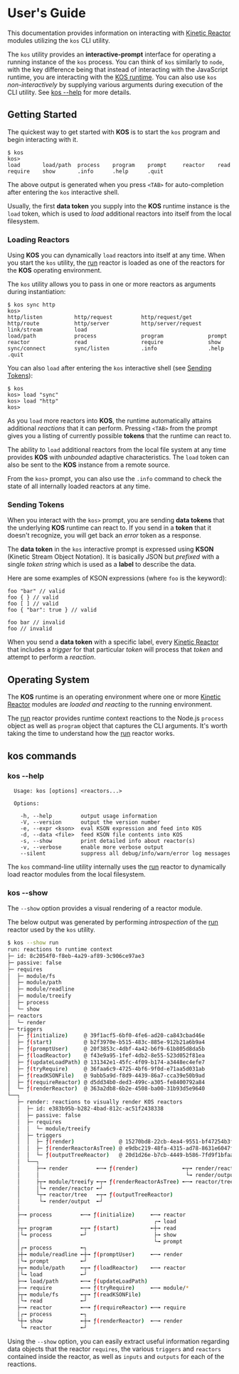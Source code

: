 # User's Guide

This documentation provides information on interacting with [Kinetic Reactor](./intro.md#kinetic-reactor) modules utilizing the `kos` CLI utility.

The `kos` utility provides an **interactive-prompt** interface for operating a running instance of the `kos` process. You can think of `kos` similarly to `node`, with the key difference being that instead of interacting with the JavaScript runtime, you are interacting with the [KOS runtime](#operating-system). You can also use `kos` *non-interactively* by supplying various arguments during execution of the CLI utility.  See [kos --help](#kos-help) for more details.

## Getting Started

The quickest way to get started with **KOS** is to start the `kos` program and begin interacting with it.
```
$ kos
kos>
load       load/path  process    program    prompt     reactor    read       require    show       .info      .help      .quit      
```
The above output is generated when you press `<TAB>` for auto-completion after entering the `kos` interactive shell.

Usually, the first **data token** you supply into the **KOS** runtime instance is the `load` token, which is used to *load* additional reactors into itself from the local filesystem.

### Loading Reactors

Using **KOS** you can dynamically `load` reactors into itself at any time.  When you start the `kos` utility, the [run](../reactors/run.md) reactor is loaded as one of the reactors for the **KOS** operating environment.

The `kos` utility allows you to pass in one or more reactors as arguments during instantiation:
```
$ kos sync http
kos> 
http/listen          http/request         http/request/get     http/route           http/server          http/server/request  link/stream          load
load/path            process              program              prompt               reactor              read                 require              show
sync/connect         sync/listen          .info                .help                .quit                
```
You can also `load` after entering the `kos` interactive shell (see [Sending Tokens](#sending-tokens)):
```
$ kos
kos> load "sync"
kos> load "http"
kos>
```
As you `load` more reactors into **KOS**, the runtime automatically attains additional *reactions* that it can perform.  Pressing `<TAB>` from the prompt gives you a listing of currently possible **tokens** that the runtime can react to.

The ability to `load` additional reactors from the local file system at any time provides **KOS** with *unbounded* adaptive characteristics. The `load` token can also be sent to the **KOS** instance from a remote source.

From the `kos>` prompt, you can also use the `.info` command to check the state of all internally loaded reactors at any time.

### Sending Tokens

When you interact with the `kos>` prompt, you are sending **data tokens** that the underlying **KOS** runtime can react to.  If you send in a **token** that it doesn't recognize, you will get back an *error* token as a response.

The **data token** in the `kos` interactive prompt is expressed using **KSON** (Kinetic Stream Object Notation).  It is basically JSON but *prefixed* with a single *token string* which is used as a **label** to describe the data.

Here are some examples of KSON expressions (where `foo` is the keyword):
```
foo "bar" // valid
foo { } // valid
foo [ ] // valid
foo { "bar": true } // valid

foo bar // invalid
foo // invalid
```

When you send a **data token** with a specific label, every [Kinetic Reactor](./intro.md#kinetic-reactor) that includes a *trigger* for that particular *token* will process that *token* and attempt to perform a *reaction*.


## Operating System 

The **KOS** runtime is an operating environment where one or more [Kinetic Reactor](./intro.md#kinetic-reactor) modules are *loaded and reacting* to the running environment.

The [run](../reactors/run.md) reactor provides runtime context reactions to the Node.js `process` object as well as `program` object that captures the CLI arguments.  It's worth taking the time to understand how the [run](../reactors/run.md) reactor works.

## kos commands

### kos --help

```
  Usage: kos [options] <reactors...>

  Options:

    -h, --help         output usage information
    -V, --version      output the version number
    -e, --expr <kson>  eval KSON expression and feed into KOS
    -d, --data <file>  feed KSON file contents into KOS
    -s, --show         print detailed info about reactor(s)
    -v, --verbose      enable more verbose output
    --silent           suppress all debug/info/warn/error log messages
```

The `kos` command-line utility internally uses the [run](../reactors/run.md) reactor to dynamically load reactor modules from the local filesystem.

### kos --show

The `--show` option provides a visual rendering of a reactor module.

The below output was generated by performing *introspection* of the [run](../reactors/run.md) reactor used by the `kos` utility.

```bash
$ kos --show run
run: reactions to runtime context
├─ id: 8c2054f0-f8eb-4a29-af89-3c906ce97ae3
├─ passive: false
├─ requires
│  ├─ module/fs
│  ├─ module/path
│  ├─ module/readline
│  ├─ module/treeify
│  ├─ process
│  └─ show
├─ reactors
│  └─ render
├─ triggers
│  ├─ ƒ(initialize)     @ 39f1acf5-6bf0-4fe6-ad20-ca843cbad46e
│  ├─ ƒ(start)          @ b2f3970e-b515-483c-885e-912b21a6b9a4
│  ├─ ƒ(promptUser)     @ 20f3853c-4dbf-4a42-b6f9-61b805d8da5b
│  ├─ ƒ(loadReactor)    @ f43e9a95-1fef-4db2-8e55-523d052f81ea
│  ├─ ƒ(updateLoadPath) @ 131342e1-45fc-4f09-b174-a3448ec4efe7
│  ├─ ƒ(tryRequire)     @ 36faa6c9-4725-4bf6-9f0d-e71aa5d031ab
│  ├─ ƒ(readKSONFile)   @ 9abb5a9d-f8d9-4439-86a7-cca39e50b9ad
│  ├─ ƒ(requireReactor) @ d5dd34b0-ded3-499c-a305-fe8400792a84
│  └─ ƒ(renderReactor)  @ 363a2db8-6b2e-4508-ba00-31b93d5e9640
└──┐
   ├─ render: reactions to visually render KOS reactors
   │  ├─ id: e383b95b-b282-4bad-812c-ac51f2438338
   │  ├─ passive: false
   │  ├─ requires
   │  │  └─ module/treeify
   │  ├─ triggers
   │  │  ├─ ƒ(render)              @ 15270bd8-22cb-4ea4-9551-bf47254b3f32
   │  │  ├─ ƒ(renderReactorAsTree) @ e9dbc219-48fa-4315-ad78-8631e6047f15
   │  │  └─ ƒ(outputTreeReactor)   @ 20d1d26e-b7cb-4449-b586-7fd9f1bfaa8a
   │  └──┐
   │     ├─╼ render         ╾─╼ ƒ(render)              ╾┬╼ render/reactor
   │     │                                              └╼ render/output 
   │     ├┬╼ module/treeify ╾┬╼ ƒ(renderReactorAsTree) ╾─╼ reactor/tree  
   │     │└╼ render/reactor ╾┘                          
   │     └┬╼ reactor/tree   ╾┬╼ ƒ(outputTreeReactor)  
   │      └╼ render/output  ╾┘                          
   │
   ├─╼ process         ╾─╼ ƒ(initialize)     ╾─╼ reactor 
   │                                          ┌╼ load    
   ├┬╼ program         ╾┬╼ ƒ(start)          ╾┼╼ read    
   │└╼ process         ╾┘                     ├╼ show    
   │                                          └╼ prompt  
   │┌╼ process         ╾┐                     
   ├┼╼ module/readline ╾┼╼ ƒ(promptUser)     ╾─╼ render  
   │└╼ prompt          ╾┘                     
   ├┬╼ module/path     ╾┬╼ ƒ(loadReactor)    ╾─╼ reactor 
   │└╼ load            ╾┘                     
   ├─╼ load/path       ╾─╼ ƒ(updateLoadPath)
   ├─╼ require         ╾─╼ ƒ(tryRequire)     ╾─╼ module/*
   ├┬╼ module/fs       ╾┬╼ ƒ(readKSONFile)  
   │└╼ read            ╾┘                     
   ├─╼ reactor         ╾─╼ ƒ(requireReactor) ╾─╼ require 
   │┌╼ process         ╾┐                     
   └┼╼ show            ╾┼╼ ƒ(renderReactor)  ╾─╼ render  
    └╼ reactor         ╾┘                     
```

Using the `--show` option, you can easily extract useful information regarding data objects that the reactor `requires`, the various `triggers` and `reactors` contained inside the reactor, as well as `inputs` and `outputs` for each of the reactions.
